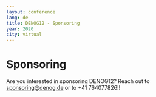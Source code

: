 ```yaml
---
layout: conference
lang: de
title: DENOG12 - Sponsoring
year: 2020
city: virtual
---
```

# Sponsoring

Are you interested in sponsoring DENOG12? Reach out to sponsoring@denog.de or to +41 764077826!!
